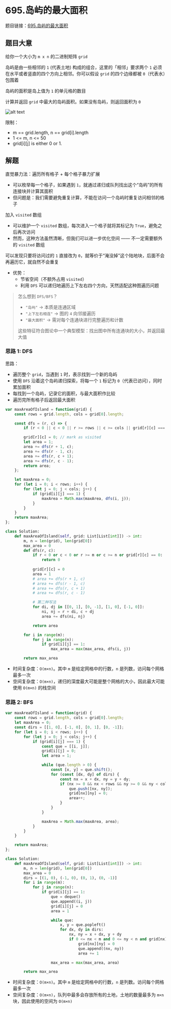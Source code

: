 # 695.岛屿的最大面积

题目链接：[695.岛屿的最大面积](https://leetcode.cn/problems/max-area-of-island/)

## 题目大意

给你一个大小为 `m x n` 的二进制矩阵 `grid` 

岛屿是由一些相邻的 `1` (代表土地) 构成的组合，这里的「相邻」要求两个 `1` 必须在水平或者竖直的四个方向上相邻。你可以假设 `grid` 的四个边缘都被 `0`（代表水）包围着

岛屿的面积是岛上值为 `1` 的单元格的数目

计算并返回 `grid` 中最大的岛屿面积。如果没有岛屿，则返回面积为 `0` 

![alt text](https://github.com/donnapersonal/picx-images-hosting/raw/master/image.70alt66717.webp)

限制：
- m == grid.length, n == grid[i].length
- 1 <= m, n <= 50
- grid[i][j] is either 0 or 1.

## 解题

直觉暴力法：遍历所有格子 + 每个格子暴力扩展
- 可以枚举每一个格子，如果遇到 `1`，就通过递归或队列找出这个“岛屿”的所有连接块并计算其面积
- 但问题是：我们需要避免重复计算，不能在访问一个岛屿时重复访问相邻的格子

加入 `visited` 数组
- 可以维护一个 `visited` 数组，每次进入一个格子就将其标记为 `True`，避免之后再次访问
- 然而，这种方法虽然清晰，但我们可以进一步优化空间 —— 不一定需要额外的 `visited` 数组
  
可以发现只要将访问过的 `1` 直接改为 `0`，就等价于“淹没掉”这个陆地块，后面不会再遍历它，就自然不会重复
- 优势：
  - 节省空间（不额外占用 `visited`）
  - 利用 `DFS` 可以递归地遍历上下左右四个方向，天然适配这种图遍历问题

> 怎么想到 `DFS/BFS`？
> - `"岛屿"` → 本质是连通区域
> - `"上下左右相连"` → 图的 `4` 向邻接遍历
> - `"最大面积"` → 需对每个连通块进行完整遍历和计数
>
> 这些特征符合图论中一个典型模型：找出图中所有连通块的大小，并返回最大值

### 思路 1: DFS

思路：
- 遍历整个 `grid`，当遇到 `1` 时，表示找到一个新的岛屿
- 使用 `DFS` 沿着这个岛屿递归探索，将每一个 `1` 标记为 `0`（代表已访问），同时累加面积
- 每找到一个岛屿，记录它的面积，与最大面积作比较
- 遍历完所有格子后返回最大面积

```js
var maxAreaOfIsland = function(grid) {
    const rows = grid.length, cols = grid[0].length;

    const dfs = (r, c) => {
        if (r < 0 || c < 0 || r >= rows || c >= cols || grid[r][c] === 0) return 0;

        grid[r][c] = 0; // mark as visited
        let area = 1;
        area += dfs(r + 1, c);
        area += dfs(r - 1, c);
        area += dfs(r, c + 1);
        area += dfs(r, c - 1);
        return area;
    };

    let maxArea = 0;
    for (let i = 0; i < rows; i++) {
        for (let j = 0; j < cols; j++) {
            if (grid[i][j] === 1) {
                maxArea = Math.max(maxArea, dfs(i, j));
            }
        }
    }
    return maxArea;
};
```
```python
class Solution:
    def maxAreaOfIsland(self, grid: List[List[int]]) -> int:
        m, n = len(grid), len(grid[0])
        max_area = 0
        def dfs(r, c):
            if r < 0 or c < 0 or r >= m or c >= n or grid[r][c] == 0:
                return 0
            
            grid[r][c] = 0
            area = 1
            # area += dfs(r + 1, c)
            # area += dfs(r - 1, c)
            # area += dfs(r, c + 1)
            # area += dfs(r, c - 1)

            # 第二种写法
            for di, dj in [[0, 1], [0, -1], [1, 0], [-1, 0]]:
                ni, nj = r + di, c + dj
                area += dfs(ni, nj)

            return area 

        for i in range(m):
            for j in range(n):
                if grid[i][j] == 1:
                    max_area = max(max_area, dfs(i, j))

        return max_area
```

- 时间复杂度：`O(m×n)`。其中 `m` 是给定网格中的行数，`n` 是列数，访问每个网格最多一次
- 空间复杂度：`O(m×n)`，递归的深度最大可能是整个网格的大小，因此最大可能使用 `O(m×n)` 的栈空间

### 思路 2: BFS

```js
var maxAreaOfIsland = function(grid) {
    const rows = grid.length, cols = grid[0].length;
    let maxArea = 0;
    const dirs = [[1, 0], [-1, 0], [0, 1], [0, -1]];
    for (let i = 0; i < rows; i++) {
        for (let j = 0; j < cols; j++) {
            if (grid[i][j] === 1) {
                const que = [[i, j]];
                grid[i][j] = 0;
                let area = 1;

                while (que.length > 0) {
                    const [x, y] = que.shift();
                    for (const [dx, dy] of dirs) {
                        const nx = x + dx, ny = y + dy;
                        if (nx >= 0 && nx < rows && ny >= 0 && ny < cols && grid[nx][ny] === 1) {
                            que.push([nx, ny]);
                            grid[nx][ny] = 0;
                            area++;
                        }
                    }
                }

                maxArea = Math.max(maxArea, area);
            }
        }
    }

    return maxArea;
};
```
```python
class Solution:
    def maxAreaOfIsland(self, grid: List[List[int]]) -> int:
        m, n = len(grid), len(grid[0])
        max_area = 0
        dirs = [(1, 0), (-1, 0), (0, 1), (0, -1)]
        for i in range(m):
            for j in range(n):
                if grid[i][j] == 1:
                    que = deque()
                    que.append((i, j))
                    grid[i][j] = 0
                    area = 1

                    while que:
                        x, y = que.popleft()
                        for dx, dy in dirs:
                            nx, ny = x + dx, y + dy
                            if 0 <= nx < m and 0 <= ny < n and grid[nx][ny] == 1:
                                grid[nx][ny] = 0
                                que.append((nx, ny))
                                area += 1

                    max_area = max(max_area, area)

        return max_area
```

- 时间复杂度：`O(m×n)`。其中 `m` 是给定网格中的行数，`n` 是列数。访问每个网格最多一次
- 空间复杂度：`O(m×n)`，队列中最多会存放所有的土地，土地的数量最多为 `m×n` 块，因此使用的空间为 `O(m×n)`